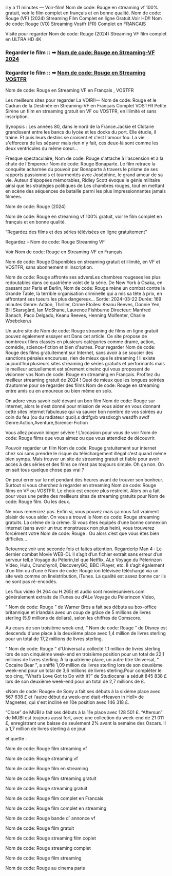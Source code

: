 <p dir="auto">il y a 11 minutes — Voir-film! Nom de code: Rouge en streaming vf 100% gratuit, voir le film complet en français et en bonne qualité. Nom de code: Rouge (VF) (2024) Streaming Film Complet en ligne Gratuit.Voir HD!! Nom de code: Rouge (VO) Streaming Vostfr (FR) Complet en FRANCAIS</p>
<p dir="auto">Visite pour regarder Nom de code: Rouge (2024) Streaming VF film complet en ULTRA HD 4K</p>
<h3 dir="auto">Regarder le film :: ➥ <a href="https://sixmedia.online/fr/movie/845781/red-one" rel="nofollow">Nom de code: Rouge en Streaming-VF 2024</a></h3>
<h3 dir="auto">Regarder le film :: ➥ <a href="https://sixmedia.online/fr/movie/845781/red-one" rel="nofollow">Nom de code: Rouge en Streaming VOSTFR</a></h3>

<p dir="auto">Nom de code: Rouge en Streaming VF en Français , VOSTFR</p>
<p dir="auto">Les meilleurs sites pour regarder La VOIR!!— Nom de code: Rouge et le Cadran de la Destinée en Streaming-VF en Français Complet VOSTFR Petite Sirène un film en streaming gratuit en VF ou VOSTFR, en illimité et sans inscription.</p>
<p dir="auto">Synopsis : Les années 80, dans le nord de la France.Jackie et Clotaire grandissent entre les bancs du lycée et les docks du port. Elle étudie, il traine. Et puis leurs destins se croisent et c'est l'amour fou. La vie s'efforcera de les séparer mais rien n'y fait, ces deux-là sont comme les deux ventricules du même cœur...</p>
<p dir="auto">Fresque spectaculaire, Nom de code: Rouge s'attache à l'ascension et à la chute de l'Empereur Nom de code: Rouge Bonaparte. Le film retrace la conquête acharnée du pouvoir par Bonaparte à travers le prisme de ses rapports passionnels et tourmentés avec Joséphine, le grand amour de sa vie. Auteur d'épopées mémorables, Ridley Scott évoque le génie militaire ainsi que les stratégies politiques de Les chambres rouges, tout en mettant en scène des séquences de bataille parmi les plus impressionnantes jamais filmées.</p>
<p dir="auto">Nom de code: Rouge (2024)</p>
<p dir="auto">Nom de code: Rouge en streaming vf 100% gratuit, voir le film complet en français et en bonne qualité.</p>
<p dir="auto">“Regardez des films et des séries télévisées en ligne gratuitement”</p>
<p dir="auto">Regardez – Nom de code: Rouge Streaming VF</p>
<p dir="auto">Voir Nom de code: Rouge en Streaming-VF en Français</p>
<p dir="auto">Nom de code: Rouge Disponibles en streaming gratuit et illimité, en VF et VOSTFR, sans abonnement ni inscription.</p>
<p dir="auto">Nom de code: Rouge affronte ses adversLes chambres rougeses les plus redoutables dans ce quatrième volet de la série. De New York à Osaka, en passant par Paris et Berlin, Nom de code: Rouge mène un combat contre la Grande Table, la terrible organisation criminelle qui a mis sa tête à prix, en affrontant ses tueurs les plus dangereux... Sortie: 2024-03-22 Durée: 169 minutes Genre: Action, Thriller, Crime Etoiles: Keanu Reeves, Donnie Yen, Bill Skarsgård, Ian McShane, Laurence Fishburne Directeur: Manfred Banach, Paco Delgado, Keanu Reeves, Henning Molfenter, Charlie Woebcken.s</p>
<p dir="auto">Un autre site de Nom de code: Rouge streaming de films en ligne gratuit pouvez également essayer est Dans cet article. Ce site propose de nombreux films classés en plusieurs catégories comme drame, action, comédie, science-fiction et bien d'autres. Pour regarder Nom de code: Rouge des films gratuitement sur Internet, sans avoir à se soucier des sanctions pénales encourues, rien de mieux que le streaming ! Il existe aujourd’hui plusieurs sites streaming de séries gratuits et performants mais le meilleur actuellement est sûrement cineinc qui vous proposent de visionner vos Nom de code: Rouge en streaming en Français. Profitez du meilleur streaming gratuit de 2024 ! Quoi de mieux que les longues soirées d’automne pour se regarder des films Nom de code: Rouge en streaming entre amis ou en amoureux ou bien même en solo.</p>
<p dir="auto">On adore vous savoir calé devant un bon film Nom de code: Rouge sur internet, alors le s’est donné pour mission de vous aider en vous donnant cette sites internet fabuleuse qui va sauver bon nombre de vos soirées au coin du feu (ou du radiateur quoi).s drdfgvb wasdxcgh wesdfh swdf Genre:Action,Aventure,Science-Fiction</p>
<p dir="auto">Vous allez pouvoir binger sévère ! L’occasion pour vous de voir Nom de code: Rouge films que vous aimez ou que vous attendiez de découvrir.</p>
<p dir="auto">Pouvoir regarder un film Nom de code: Rouge gratuitement sur internet chez soi sans prendre le risque du téléchargement illégal c’est quand même bien sympa. Mais trouver un site de streaming gratuit et fiable pour avoir accès à des séries et des films ce n’est pas toujours simple. Oh ça non. On en sait tous quelque chose pas vrai ?</p>
<p dir="auto">On peut errer sur le net pendant des heures avant de trouver son bonheur. Surtout si vous cherchez à regarder en streaming Nom de code: Rouge films en VF ou VOSTFR. Le choix est encore plus restreint. Alors on a fait pour vous une petite des meilleurs sites de streaming gratuits pour Nom de code: Rouge film. Ou les deux.</p>
<p dir="auto">Ne nous remerciez pas. Enfin si, vous pouvez mais ça nous fait vraiment plaisir de vous aider. On vous a trouvé le Nom de code: Rouge streaming gratuits. La crème de la crème. Si vous êtes équipés d’une bonne connexion internet (sans avoir un truc monstrueux non plus hein), vous trouverez forcément votre Nom de code: Rouge . Ou alors c’est que vous êtes bien difficiles…</p>
<p dir="auto">Retournez voir une seconde fois et faites attention. RegarderIp Man 4 : Le dernier combat Movie WEB-DL Il s’agit d’un fichier extrait sans erreur d’un serveur telLe Voyage du Pèlerin,tel que Netflix, ALe Voyage du Pèlerinzon Video, Hulu, Crunchyroll, DiscoveryGO, BBC iPlayer, etc. Il s’agit également d’un film ou d’une é Nom de code: Rouge ion télévisée téléchargé via un site web comme on lineistribution, iTunes. La qualité est assez bonne car ils ne sont pas ré-encodés.</p>
<p dir="auto">Les flux vidéo (H.264 ou H.265) et audio sont moviesunivers.com généralement extraits de iTunes ou d’ALe Voyage du Pèlerinzon Video,</p>
<p dir="auto">“ Nom de code: Rouge ” de Warner Bros a fait ses débuts au box-office britannique et irlandais avec un coup de grâce de 5 millions de livres sterling (5,9 millions de dollars), selon les chiffres de Comscore.</p>
<p dir="auto">Au cours de son troisième week-end, “ Nom de code: Rouge ” de Disney est descendu d'une place à la deuxième place avec 1,4 million de livres sterling pour un total de 17,2 millions de livres sterling.</p>
<p dir="auto">“ Nom de code: Rouge ” d'Universal a collecté 1,1 million de livres sterling lors de son cinquième week-end en troisième position pour un total de 22,1 millions de livres sterling. À la quatrième place, un autre titre Universal, “ Cocaine Bear ”, a sniffé 1,09 million de livres sterling lors de son deuxième week-end pour un total de 3,6 millions de livres sterling.Pour compléter le top cinq, “What’s Love Got to Do with It?” de Studiocanal a séduit 845 838 £ lors de son deuxième week-end pour un total de 2,7 millions de £.</p>
<p dir="auto">«Nom de code: Rouge» de Sony a fait ses débuts à la sixième place avec 567 638 £ et l'autre début du week-end était «Heaven in Hell» de Magnetes, qui s'est incliné en 10e position avec 146 318 £.</p>
<p dir="auto">“Close” de MUBI a fait ses débuts à la 11e place avec 128 501 £. “Aftersun” de MUBI est toujours aussi fort, avec une collection du week-end de 21 011 £, enregistrant une baisse de seulement 2% avant la semaine des Oscars. Il a 1,7 million de livres sterling à ce jour.</p>
<p dir="auto">étiquette :</p>
<p dir="auto">Nom de code: Rouge film streaming vf</p>
<p dir="auto">Nom de code: Rouge streaming vf</p>
<p dir="auto">Nom de code: Rouge film en streaming</p>
<p dir="auto">Nom de code: Rouge film streaming gratuit</p>
<p dir="auto">Nom de code: Rouge streaming gratuit</p>
<p dir="auto">Nom de code: Rouge film complet en Francais</p>
<p dir="auto">Nom de code: Rouge film complet en streaming</p>
<p dir="auto">Nom de code: Rouge bande d` annonce vf</p>
<p dir="auto">Nom de code: Rouge film gratuit</p>
<p dir="auto">Nom de code: Rouge streaming film coplet</p>
<p dir="auto">Nom de code: Rouge streaming complet</p>
<p dir="auto">Nom de code: Rouge film streaming</p>
<p dir="auto">Nom de code: Rouge au cinema paris</p>
